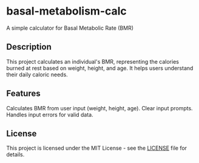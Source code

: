 # basal-metabolism-calc
A simple calculator for Basal Metabolic Rate (BMR)

## Description
This project calculates an individual's BMR, representing the calories burned at rest based on weight, height, and age. It helps users understand their daily caloric needs.

## Features
Calculates BMR from user input (weight, height, age).
Clear input prompts.
Handles input errors for valid data.

## License
This project is licensed under the MIT License - see the [LICENSE](LICENSE) file for details.

